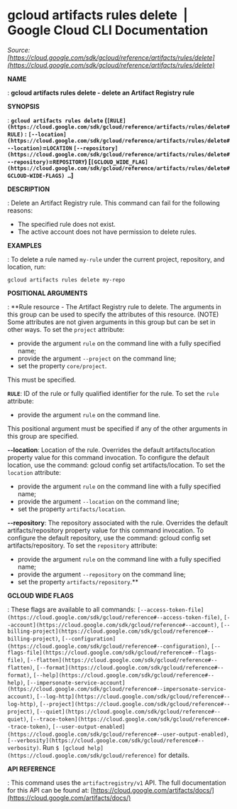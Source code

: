 # gcloud artifacts rules delete  |  Google Cloud CLI Documentation

*Source: [https://cloud.google.com/sdk/gcloud/reference/artifacts/rules/delete](https://cloud.google.com/sdk/gcloud/reference/artifacts/rules/delete)*

**NAME**

: **gcloud artifacts rules delete - delete an Artifact Registry rule**

**SYNOPSIS**

: **`gcloud artifacts rules delete` (`[RULE](https://cloud.google.com/sdk/gcloud/reference/artifacts/rules/delete#RULE)` : `[--location](https://cloud.google.com/sdk/gcloud/reference/artifacts/rules/delete#--location)`=`LOCATION` `[--repository](https://cloud.google.com/sdk/gcloud/reference/artifacts/rules/delete#--repository)`=`REPOSITORY`) [`[GCLOUD_WIDE_FLAG](https://cloud.google.com/sdk/gcloud/reference/artifacts/rules/delete#GCLOUD-WIDE-FLAGS) …`]**

**DESCRIPTION**

: Delete an Artifact Registry rule.
This command can fail for the following reasons:

- The specified rule does not exist.
- The active account does not have permission to delete rules.

**EXAMPLES**

: To delete a rule named `my-rule` under the current project,
repository, and location, run:

```
gcloud artifacts rules delete my-repo
```

**POSITIONAL ARGUMENTS**

: **Rule resource - The Artifact Registry rule to delete. The arguments in this
group can be used to specify the attributes of this resource. (NOTE) Some
attributes are not given arguments in this group but can be set in other ways.
To set the `project` attribute:

- provide the argument `rule` on the command line with a fully
specified name;
- provide the argument `--project` on the command line;
- set the property `core/project`.

This must be specified.

**`RULE`**:
ID of the rule or fully qualified identifier for the rule.
To set the `rule` attribute:

- provide the argument `rule` on the command line.

This positional argument must be specified if any of the other arguments in this
group are specified.

**--location**:
Location of the rule. Overrides the default artifacts/location property value
for this command invocation. To configure the default location, use the command:
gcloud config set artifacts/location.
To set the `location` attribute:

- provide the argument `rule` on the command line with a fully
specified name;
- provide the argument `--location` on the command line;
- set the property `artifacts/location`.

**--repository**:
The repository associated with the rule. Overrides the default
artifacts/repository property value for this command invocation. To configure
the default repository, use the command: gcloud config set artifacts/repository.
To set the `repository` attribute:

- provide the argument `rule` on the command line with a fully
specified name;
- provide the argument `--repository` on the command line;
- set the property `artifacts/repository`.**

**GCLOUD WIDE FLAGS**

: These flags are available to all commands: `[--access-token-file](https://cloud.google.com/sdk/gcloud/reference#--access-token-file)`,
`[--account](https://cloud.google.com/sdk/gcloud/reference#--account)`, `[--billing-project](https://cloud.google.com/sdk/gcloud/reference#--billing-project)`,
`[--configuration](https://cloud.google.com/sdk/gcloud/reference#--configuration)`,
`[--flags-file](https://cloud.google.com/sdk/gcloud/reference#--flags-file)`,
`[--flatten](https://cloud.google.com/sdk/gcloud/reference#--flatten)`, `[--format](https://cloud.google.com/sdk/gcloud/reference#--format)`, `[--help](https://cloud.google.com/sdk/gcloud/reference#--help)`, `[--impersonate-service-account](https://cloud.google.com/sdk/gcloud/reference#--impersonate-service-account)`,
`[--log-http](https://cloud.google.com/sdk/gcloud/reference#--log-http)`,
`[--project](https://cloud.google.com/sdk/gcloud/reference#--project)`, `[--quiet](https://cloud.google.com/sdk/gcloud/reference#--quiet)`, `[--trace-token](https://cloud.google.com/sdk/gcloud/reference#--trace-token)`, `[--user-output-enabled](https://cloud.google.com/sdk/gcloud/reference#--user-output-enabled)`,
`[--verbosity](https://cloud.google.com/sdk/gcloud/reference#--verbosity)`.
Run `$ [gcloud help](https://cloud.google.com/sdk/gcloud/reference)` for details.

**API REFERENCE**

: This command uses the `artifactregistry/v1` API. The full
documentation for this API can be found at: [https://cloud.google.com/artifacts/docs/](https://cloud.google.com/artifacts/docs/)